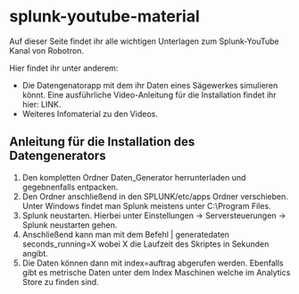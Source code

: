 # splunk-youtube-material

Auf dieser Seite findet ihr alle wichtigen Unterlagen zum Splunk-YouTube Kanal von Robotron.

Hier findet ihr unter anderem:   

- Die Datengenatorapp mit dem ihr Daten eines Sägewerkes simulieren könnt. Eine ausführliche Video-Anleitung für die Installation findet ihr hier: LINK. 
- Weiteres Infomaterial zu den Videos.


## Anleitung für die Installation des Datengenerators
1. Den kompletten Ordner Daten_Generator herrunterladen und gegebnenfalls entpacken.
2. Den Ordner anschließend in den SPLUNK/etc/apps Ordner verschieben. Unter Windows findet man Splunk meistens unter C:\Program Files\.
3. Splunk neustarten. Hierbei unter Einstellungen -> Serversteuerungen -> Splunk neustarten gehen.
4. Anschließend kann man mit dem Befehl     | generatedaten seconds_running=X wobei X die Laufzeit des Skriptes in Sekunden angibt.
5. Die Daten können dann mit index=auftrag abgerufen werden. Ebenfalls gibt es metrische Daten unter dem Index Maschinen welche im Analytics Store zu finden sind. 


